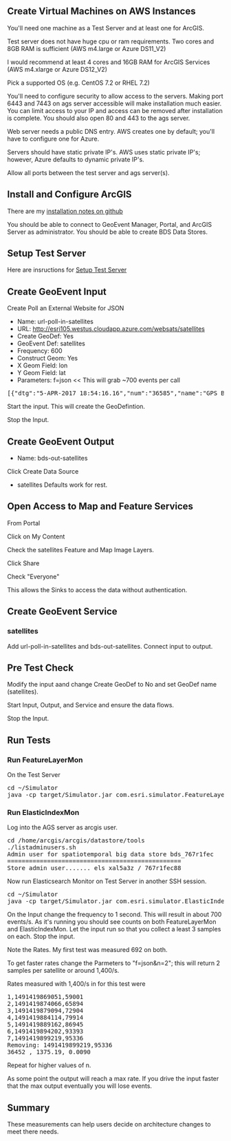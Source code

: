 ## Create Virtual Machines on AWS Instances

You'll need one machine as a Test Server and at least one for ArcGIS.

Test server does not have huge cpu or ram requirements.  Two cores and 8GB RAM is sufficient (AWS m4.large or Azure DS11_V2)

I would recommend at least 4 cores and 16GB RAM for ArcGIS Services (AWS m4.xlarge or Azure DS12_V2)

Pick a supported OS (e.g. CentOS 7.2 or RHEL 7.2)

You'll need to configure security to allow access to the servers.  Making port 6443 and 7443 on ags server accessible will make installation much easier.  You can limit access to your IP and access can be removed after installation is complete.  You should also open 80 and 443 to the ags server.

Web server needs a public DNS entry.  AWS creates one by default; you'll have to configure one for Azure.

Servers should have static private IP's.  AWS uses static private IP's; however, Azure defaults to dynamic private IP's.

Allow all ports between the test server and ags server(s).

## Install and Configure ArcGIS 
There are my [installation notes on github](https://github.com/david618/agsservicetesting/blob/master/installArcGISStack.md)

You should be able to connect to GeoEvent Manager, Portal, and ArcGIS Server as administrator. You should be able to create BDS Data Stores.

## Setup Test Server

Here are insructions for [Setup Test Server](SetupTestServer.md)


## Create GeoEvent Input

Create Poll an External Website for JSON
- Name: url-poll-in-satellites
- URL: http://esri105.westus.cloudapp.azure.com/websats/satellites
- Create GeoDef: Yes
- GeoEvent Def: satellites
- Frequency: 600 
- Construct Geom: Yes
- X Geom Field: lon
- Y Geom Field: lat
- Parameters: f=json <<  This will grab ~700 events per call


<pre>
[{"dtg":"5-APR-2017 18:54:16.16","num":"36585","name":"GPS BIIF-1  (PRN 25)","alt":20321.476842223765,"lon":48.520987822868875,"lat":-4.219916413962587,"timestamp":1491418456157},{"dtg":"5-APR-2017 18:54:16.16","num":"41019","name":"GPS BIIF-11  (PRN 10)","alt":20220.400717834695,"lon":16.346283264743136,"lat":-34.63953696029579,"timestamp":1491418456157},{"dtg":"5-APR-2017 18:54:16.16","num":"40730","name":"GPS BIIF-10  (PRN 08)","alt":20136.489846528286,"lon":-78.47003310960173,"lat":-4.924285293021734,"timestamp":1491418456157},{"dtg":"5-APR-2017 18:54:16.16","num":"41328","name":"GPS BIIF-12  (PRN 32)","alt":20176.535360033748,"lon":-11.456218951461679,"lat":-51.798077482405354,"timestamp":1491418456157}]
</pre>

Start the input.  This will create the GeoDefintion.

Stop the Input.

## Create GeoEvent Output

- Name: bds-out-satellites

Click Create Data Source
- satellites
Defaults work for rest.


## Open Access to Map and Feature Services
From Portal 

Click on My Content 

Check the satellites Feature and Map Image Layers.

Click Share

Check "Everyone"

This allows the Sinks to access the data without authentication. 

## Create GeoEvent Service

### satellites
Add url-poll-in-satellites and bds-out-satellites.  Connect input to output.

## Pre Test Check
Modify the input aand change Create GeoDef to No and set GeoDef name (satellites).

Start Input, Output, and Service and ensure the data flows.

Stop the Input.

## Run Tests

### Run FeatureLayerMon 

On the Test Server
<pre>
cd ~/Simulator
java -cp target/Simulator.jar com.esri.simulator.FeatureLayerMon https://dj32ags.westus.cloudapp.azure.com/arcgis/rest/services/Hosted/satellites/FeatureServer/0
</pre>

### Run ElasticIndexMon

Log into the AGS server as arcgis user. 

<pre>
cd /home/arcgis/arcgis/datastore/tools
./listadminusers.sh
Admin user for spatiotemporal big data store bds_767r1fec
================================================
Store admin user....... els_xal5a3z / 767r1fec88
</pre>

Now run Elasticsearch Monitor on Test Server in another SSH session.

<pre>
cd ~/Simulator
java -cp target/Simulator.jar com.esri.simulator.ElasticIndexMon dj32ags:9220 satellites/satellites els_xal5a3z  767r1fec88
</pre>

On the Input change the frequency to 1 second.  This will result in about 700 events/s.  As it's running you should see counts on both FeatureLayerMon and ElasticIndexMon.  Let the input run so that you collect a least 3 samples on each. Stop the input.

Note the Rates.  My first test was measured 692 on both.

To get faster rates change the Parmeters to "f=json&n=2";  this will return 2 samples per satellite or around 1,400/s.  

Rates measured with 1,400/s in for this test were 

<pre>
1,1491419869051,59001
2,1491419874066,65894
3,1491419879094,72904
4,1491419884114,79914
5,1491419889162,86945
6,1491419894202,93393
7,1491419899219,95336
Removing: 1491419899219,95336
36452 , 1375.19, 0.0090
</pre>

Repeat for higher values of n. 

As some point the output will reach a max rate.  If you drive the input faster that the max output eventually you will lose events.


## Summary
These measurements can help users decide on architecture changes to meet there needs.


